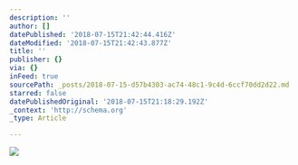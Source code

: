 ```yaml
---
description: ''
author: []
datePublished: '2018-07-15T21:42:44.416Z'
dateModified: '2018-07-15T21:42:43.877Z'
title: ''
publisher: {}
via: {}
inFeed: true
sourcePath: _posts/2018-07-15-d57b4303-ac74-48c1-9c4d-6ccf70dd2d22.md
starred: false
datePublishedOriginal: '2018-07-15T21:18:29.192Z'
_context: 'http://schema.org'
_type: Article

---
```

![](https://the-grid-user-content.s3-us-west-2.amazonaws.com/eb2f36ca-5ef4-429a-ae36-2a3db3dd993f.jpg)